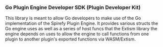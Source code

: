 ### Go Plugin Engine Developer SDK (Plugin Developer Kit)

This library is meant to allow Go developers to make use of the Go implementation of the Spirefy Plugin Engine. It provides various structs the Go engine uses as well as a series of host funcs that the Extism library the engine depends on uses to allow the engine to call functions from one plugin to another plugin's exported functions via WASM/Extism. 